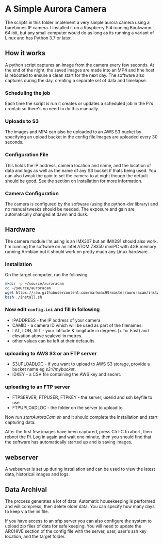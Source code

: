 # A Simple Aurora Camera

The scripts in this folder implement a very simple aurora camera using a barebones IP camera.  I installed it on a Raspberry Pi4 running Bookworm 64-bit, but any small computer would do as long as its running a variant of Linux and has Python 3.7 or later. 

## How it works
A python script captures an image from the camera every few seconds. At the end of the night, the saved images are made into an MP4 and hhe host is rebooted to ensure a clean start for the next day. The software also captures during the day, creating a separate set of data and timelapse. 

### Scheduling the job
Each time the script is run it creates or updates a scheduled job in the Pi's crontab so there's no need to do this manually. 

### Uploads to S3
The images and MP4 can also be uploaded to an AWS S3 bucket by specifying an upload bucket in the config file.Images are uploaded every 30 seconds.  

### Configuration File
This holds the IP address, camera location and name, and the location of data and logs as well as the name of any S3 bucket if thats being used. You can also tweak the gain to set the camera to at night though the default should be good.  See the section on Installation for more information. 

### Camera Configuration
The camera is configured by the software (using the python-dvr library) and no manual tweaks should be needed. The exposure and gain are automatically changed at dawn and dusk. 

## Hardware
The camera module I'm using is an IMX307 but an IMX291 should also work.   
I'm running the software on an Intel ATOM Z8350 miniPC with 4GB memory running Armbian but it should work on pretty much any Linux hardware. 

### Installation
On the target computer, run the following  

``` bash
mkdir -p ~/source/auroracam
cd ~/source/auroracam
wget https://raw.githubusercontent.com/markmac99/master/auroracam/install.sh
bash ./install.sh
```

### Now edit `config.ini` and fill in following
  * IPADDRESS - the IP address of your camera
  * CAMID - a camera ID which will be used as part of the filenames. 
  * LAT, LON, ALT - your latitude & longitude in degrees (+ for East) and elevation above sealevel in metres. 
  * other values can be left at their defauults. 
  
### uploading to AWS S3 or an FTP server
  * S3UPLOADLOC - if you want to upload to AWS S3 storage, provide a bucket name eg *s3://mybucket*. 
  * IDKEY - a CSV file containing the AWS key and secret.
 
### uploading to an FTP server
  * FTPSERVER, FTPUSER, FTPKEY - the server, userid and ssh keyfile to use
  * FTPUPLOADLOC - the folder on the server to upload to
  
Now run *startAuroraCam.sh* and it should complete the installation and start capturing data.

After the first few images have been captured, press Ctrl-C to abort, then reboot the Pi. Log in again and wait one minute, then you should find that the software has automatically started up and is saving images.

## webserver
A webserver is set up during installation and can be used to view the latest data, historical images and logs. 

## Data Archival
The process generates a lot of data. Automatic housekeeping is performed and will compress, then delete
older data. You can specify how many days to keep via the ini file.

If you have access to an sftp server you can also configure the system to upload zip files of data for safe keeping. You will need to  update the ARCHIVE section of the config file with the server, user, user's ssh key location, and the target folder. 
